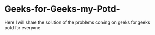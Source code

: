 # Geeks-for-Geeks-my-Potd-
Here I will share the solution of the problems coming on geeks for geeks potd for everyone 
